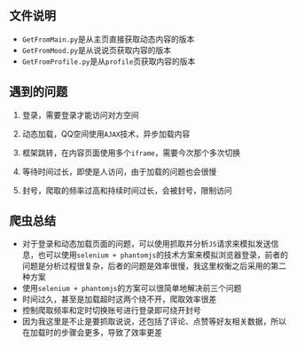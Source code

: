 ## 文件说明

- `GetFromMain.py`是从主页直接获取动态内容的版本
- `GetFromMood.py`是从说说页获取内容的版本
- `GetFromProfile.py`是从`profile`页获取内容的版本

## 遇到的问题

1. 登录，需要登录才能访问对方空间


2. 动态加载，QQ空间使用`AJAX`技术，异步加载内容
3. 框架跳转，在内容页面使用多个`iframe`，需要今次那个多次切换
4. 等待时间过长，即使是人访问，由于加载的问题也会很慢
5. 封号，爬取的频率过高和持续时间过长，会被封号，限制访问

## 爬虫总结

- 对于登录和动态加载页面的问题，可以使用抓取并分析`JS`请求来模拟发送信息，也可以使用`selenium + phantomjs`的技术方案来模拟浏览器登录，前者的问题是分析过程很复杂，后者的问题是效率很慢，我这里权衡之后采用的第二种方案
- 使用`selenium + phantomjs`的方案可以很简单地解决前三个问题
- 时间过久，甚至是加载超时这两个绕不开，爬取效率很差
- 控制爬取频率和定时切换账号进行登录即可绕开封号
- 因为我这里是不止是要抓取说说，还包括了评论、点赞等好友相关数据，所以在加载时的步骤会更多，导致了效率更差